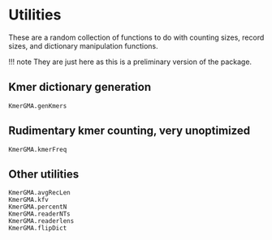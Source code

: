 # Utilities
These are a random collection of functions to do with counting sizes, record sizes, and dictionary manipulation functions. 

!!! note
    They are just here as this is a preliminary version of the package. 

## Kmer dictionary generation
```@docs
KmerGMA.genKmers
```

## Rudimentary kmer counting, very unoptimized
```@docs
KmerGMA.kmerFreq
```

## Other utilities
```@docs
KmerGMA.avgRecLen
KmerGMA.kfv
KmerGMA.percentN
KmerGMA.readerNTs
KmerGMA.readerlens
KmerGMA.flipDict
```